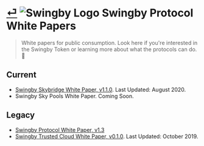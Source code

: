 # [⏎](../readme.md) ![Swingby Logo](../logo.png) Swingby Protocol White Papers

> White papers for public consumption. Look here if you're interested in the Swingby Token or learning more about what the protocols can do. 👀

## Current

- [Swingby Skybridge White Paper, v1.1.0](./skybridge-v1/SwingbySkybridge-WhitePaper_v1.1.0.pdf). Last Updated: August 2020.
- Swingby Sky Pools White Paper. Coming Soon.

## Legacy

- [Swingby Protocol White Paper, v1.3](./protocol-alpha/SwingbyProtocol-WhitePaper_1.3.pdf)
- [Swingby Trusted Cloud White Paper, v0.1.0](./cloud-alpha/SwingbyTrustedCloud-WhitePaper_v0.1.0.pdf). Last Updated: October 2019.
